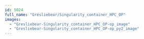 ```yaml
---
id: 5024
full_name: "Gresliebear/Singularity_container_HPC_OP"
images: 
  - "Gresliebear-Singularity_container_HPC_OP-op_image"
  - "Gresliebear-Singularity_container_HPC_OP-op_py2_image"
---
```


